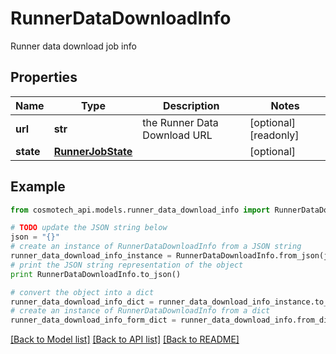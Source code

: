 # RunnerDataDownloadInfo

Runner data download job info

## Properties

Name | Type | Description | Notes
------------ | ------------- | ------------- | -------------
**url** | **str** | the Runner Data Download URL | [optional] [readonly] 
**state** | [**RunnerJobState**](RunnerJobState.md) |  | [optional] 

## Example

```python
from cosmotech_api.models.runner_data_download_info import RunnerDataDownloadInfo

# TODO update the JSON string below
json = "{}"
# create an instance of RunnerDataDownloadInfo from a JSON string
runner_data_download_info_instance = RunnerDataDownloadInfo.from_json(json)
# print the JSON string representation of the object
print RunnerDataDownloadInfo.to_json()

# convert the object into a dict
runner_data_download_info_dict = runner_data_download_info_instance.to_dict()
# create an instance of RunnerDataDownloadInfo from a dict
runner_data_download_info_form_dict = runner_data_download_info.from_dict(runner_data_download_info_dict)
```
[[Back to Model list]](../README.md#documentation-for-models) [[Back to API list]](../README.md#documentation-for-api-endpoints) [[Back to README]](../README.md)


